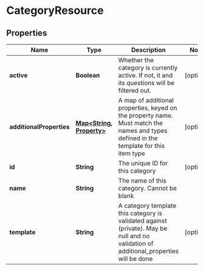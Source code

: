 
# CategoryResource

## Properties
Name | Type | Description | Notes
------------ | ------------- | ------------- | -------------
**active** | **Boolean** | Whether the category is currently active. If not, it and its questions will be filtered out. |  [optional]
**additionalProperties** | [**Map&lt;String, Property&gt;**](Property.md) | A map of additional properties, keyed on the property name.  Must match the names and types defined in the template for this item type |  [optional]
**id** | **String** | The unique ID for this category |  [optional]
**name** | **String** | The name of this category. Cannot be blank | 
**template** | **String** | A category template this category is validated against (private). May be null and no validation of additional_properties will be done |  [optional]



